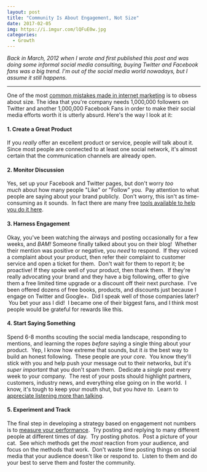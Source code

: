 ```yaml
---
layout: post
title: "Community Is About Engagement, Not Size"
date: 2017-02-05
img: https://i.imgur.com/lQFuE0w.jpg
categories:
  - Growth
---
```

*Back in March, 2012 when I wrote and first published this post and was doing some informal social media consulting, buying Twitter and Facebook fans was a big trend. I'm out of the social media world nowadays, but I assume it still happens.*

-----

One of the most [common mistakes made in internet marketing](http://www.forbes.com/2010/08/06/facebook-online-communities-engagement-communispace-cmo-network.html) is to obsess about size. The idea that you're company needs 1,000,000 followers on Twitter and another 1,000,000 Facebook Fans in order to make their social media efforts worth it is utterly absurd. Here's the way I look at it: 

#### 1. Create a Great Product
If you _really_ offer an excellent product or service, people _will_ talk about it. Since most people are connected to at least one social network, it's almost certain that the communication channels are already open. 

#### 2. Monitor Discussion
Yes, set up your Facebook and Twitter pages, but don't worry _too much_ about how many people "Like" or "Follow" you.  Pay attention to what people are saying about your brand publicly.  Don't worry, this isn't as time-consuming as it sounds.  In fact there are many free [tools available to help you do it here](http://www.socialmediaexaminer.com/4-free-tools-to-help-you-socially-monitor-your-brand/). 

#### 3. Harness Engagement
Okay, you've been watching the airways and posting occasionally for a few weeks, and _BAM!_ Someone finally talked about you on their blog!  Whether their mention was positive or negative, you _need_ to respond.  If they voiced a complaint about your product, then refer their complaint to customer service and open a ticket for them.  Don't wait for them to report it; be proactive! If they spoke well of your product, then thank them.  If they're really advocating your brand and they have a big following, offer to give them a free limited time upgrade or a discount off their next purchase.  I've been offered dozens of free books, products, and discounts just because I engage on Twitter and Google+.  Did I speak well of those companies later?  You bet your ass I did!  I became one of their biggest fans, and I think most people would be grateful for rewards like this. 

#### 4. Start Saying Something
Spend 6-8 months scouting the social media landscape, responding to mentions, and learning the ropes _before_ saying a single thing about your product.  Yep, I know how extreme that sounds, but it _is_ the best way to build an honest following.  These people are your _core_.  You know they'll stick with you and help push your message out to their networks, but it's _super important_ that you don't spam them.  Dedicate a _single_ post every week to your company.  The rest of your posts should highlight partners, customers, industry news, and everything else going on in the world.  I know, it's tough to keep your mouth shut, but you _have to._  Learn to [appreciate listening more than talking](http://www.rogerdarlington.me.uk/Listening.html). 

#### 5. Experiment and Track
The final step in developing a strategy based on engagement not numbers is to [measure your performance](http://www.singlegrain.com/blog/10-ways-to-measure-social-media-engagement/).  Try posting and replying to many different people at different times of day.  Try posting photos.  Post a picture of your cat.  See which methods get the _most_ reaction from your audience, and focus on the methods that work.  Don't waste time posting things on social media that your audience doesn't like or respond to.  Listen to them and do your best to serve them and foster the community.
